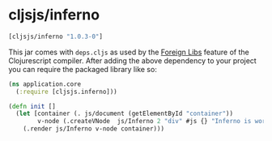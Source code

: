 # cljsjs/inferno

[](dependency)
```clojure
[cljsjs/inferno "1.0.3-0"]
```
[](/dependency)

This jar comes with `deps.cljs` as used by the [Foreign Libs][flibs] feature
of the Clojurescript compiler. After adding the above dependency to your project
you can require the packaged library like so:

```clojure
(ns application.core
  (:require [cljsjs.inferno]))

(defn init []
  (let [container (. js/document (getElementById "container"))
        v-node (.createVNode  js/Inferno 2 "div" #js {} "Inferno is working")]
    (.render js/Inferno v-node container)))

```

[flibs]: https://github.com/clojure/clojurescript/wiki/Packaging-Foreign-Dependencies
